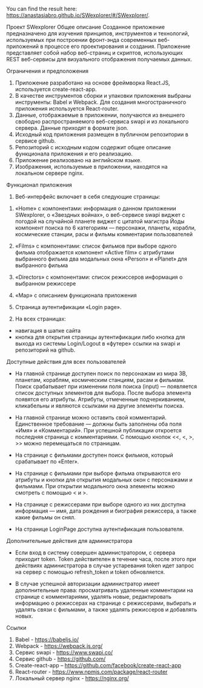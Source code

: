 You can find the result here: https://anastasiabro.github.io/SWexplorer/#/SWexplorer/.

Проект SWexplorer
Общее описание
Созданное приложение предназначено для изучения принципов, инструментов и технологий, используемых при построении фронт-энда современных веб-приложений в процессе его проектирования и создания. Приложение представляет собой набор веб-страниц и скриптов, использующих REST веб-сервисы для визуального отображения получаемых данных.

Ограничения и предположения
1. Приложение разработано на основе фреймворка React.JS, используется create-react-app.
2. В качестве инструментов сборки и упаковки приложения выбраны инструменты: Babel и Webpack. Для создания многостраничного приложения используется React-router.
3. Данные, отображаемые в приложении, получаются из внешнего свободно распространяемого веб-сервиса swapi и из локального сервера. Данные приходят в формате json.
4. Исходный код приложения размещен в публичном репозитории в сервисе github.
5. Репозиторий с исходным кодом содержит общее описание функционала приложения и его реализацию.
6. Приложение реализовано на английском языке.
7. Изображения, используемые в приложении, находятся на локальном сервере nginx.

Функционал приложения
1.   Веб-интерфейс включает в себя следующие страницы:
1) «Home» с компонентами:
информация о данном приложении SWexplorer, о «Звездных войнах», о веб-сервисе swapi
виджет с погодой на случайной планете
виджет с цитатой магистра Йоды
компонент поиска по 6 категориям — персонажи, планеты, корабли, космические станции, расы и фильмы
комментарии пользователей

2) «Films» с компонентами:
список фильмов
при выборе одного фильма отображается компонент «Active film» с атрибутами выбранного фильма
два модальных окна «Person» и «Planet» для выбранного фильма

3) «Directors» с компонентами:
список режиссеров
информация о выбранном режиссере

4) «Map» с описанием функционала приложения

5) Страница аутентификации «Login page».


2.   На всех страницах:
- навигация в шапке сайта
- кнопка для открытия страницы аутентификации либо кнопка для выхода из системы Login/Logout
в «футере» ссылки на swapi и репозиторий на github.

Доступные действия для всех пользователей
- На главной странице доступен поиск по персонажам из мира ЗВ, планетам, кораблям, космическим станциям, расам и фильмам. Поиск срабатывает при изменении поля поиска (input) — появляется список доступных элементов для выбора. После выбора элемента появятся его атрибуты. Атрибуты, отмеченные подчеркиванием, кликабельны и являются ссылками на другие элементы поиска.

- На главной странице можно оставить свой комментарий. Единственное требование — должны быть заполнены оба поля «Имя» и «Комментарий». При успешной публикации откроется последняя страница с комментариями. С помощью кнопок <<, <, >, >>  можно перемещаться по страницам.

- На странице с фильмами доступен поиск фильмов, который срабатывает по «Enter».

- На странице с фильмами при выборе фильма открываются его атрибуты и кнопки для открытия модальных окон с персонажами и фильмами. При открытии модального окна элементы можно смотреть с помощью < и >.

- На странице с режиссерами при выборе одного из них доступна информация — имя, дата рождения и биография режиссера, а также какие фильмы он снял.

- На странице LoginPage доступна аутентификация пользователя.

Дополнительные действия для администратора
- Если вход в систему совершен администратором, с сервера приходит token. Token действителен в течение часа, после этого при действиях администратора в случае устаревания token идет запрос на сервер с помощью refresh_token и token обновляется.

- В случае успешной авторизации администратор имеет дополнительные права: просматривать удаленные комментарии на странице с комментариями, удалять новые, редактировать информацию о режиссерах на странице с режиссерами, выбирать и удалять связи с фильмами, а также удалять режиссеров и добавлять новых.

Ссылки
1. Babel - https://babeljs.io/
2. Webpack - https://webpack.js.org/
3. Сервис swapi - https://www.swapi.co/
4. Сервис github - https://github.com/
5. Create-react-app – https://github.com/facebook/create-react-app
6. React-router - https://www.npmjs.com/package/react-router
7. Локальный сервер nginx - https://nginx.org/